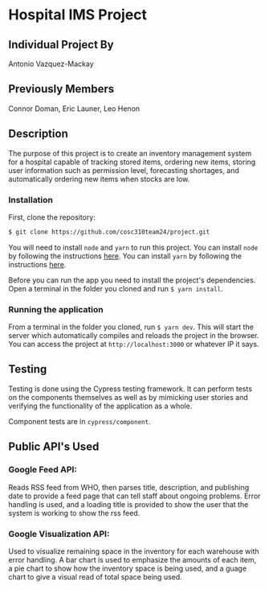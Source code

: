 # Hospital IMS Project

## Individual Project By 

Antonio Vazquez-Mackay

## Previously Members

Connor Doman, Eric Launer, Leo Henon

## Description

The purpose of this project is to create an inventory management system for a hospital capable of tracking stored items, ordering new items, storing user information such as permission level, forecasting shortages, and automatically ordering new items when stocks are low.

### Installation

First, clone the repository:

```bash
$ git clone https://github.com/cosc310team24/project.git
```

You will need to install `node` and `yarn` to run this project. You can install `node` by following the instructions [here](https://nodejs.org/en/download/). You can install `yarn` by following the instructions [here](https://yarnpkg.com/en/docs/install).

Before you can run the app you need to install the project's dependencies. Open a terminal in the folder you cloned and run `$ yarn install`.

### Running the application

From a terminal in the folder you cloned, run `$ yarn dev`. This will start the server which automatically compiles and reloads the project in the browser. You can access the project at `http://localhost:3000` or whatever IP it says.

## Testing

Testing is done using the Cypress testing framework. It can perform tests on the components themselves as well as by mimicking user stories and verifying the functionality of the application as a whole.

Component tests are in `cypress/component`.

## Public API's Used 

### Google Feed API: 
Reads RSS feed from WHO, then parses title, description, and publishing date to provide a feed page that can tell staff about ongoing problems. 
Error handling is used, and a loading title is provided to show the user that the system is working to show the rss feed.

### Google Visualization API: 
Used to visualize remaining space in the inventory for each warehouse with error handling. A bar chart is used to emphasize the amounts of each item, a pie chart to show how the inventory space is being used, and a guage chart to give a visual read of total space being used. 
